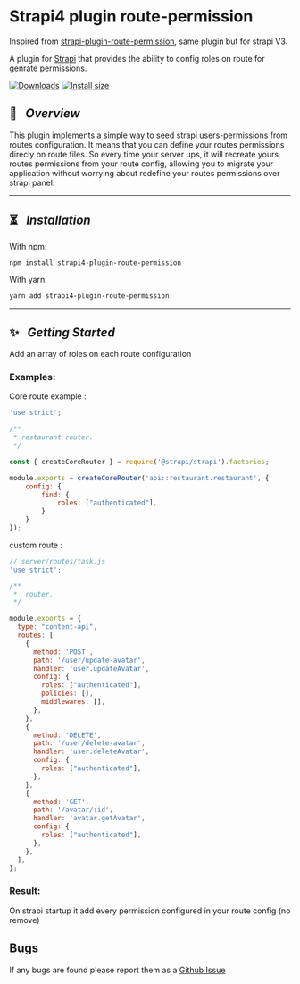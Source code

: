# Strapi4 plugin route-permission
Inspired from [strapi-plugin-route-permission](https://github.com/andreciornavei/strapi-plugin-route-permission), same plugin but for strapi V3.

A plugin for [Strapi](https://github.com/strapi/strapi) that provides the ability to config roles on route for genrate permissions.

[![Downloads](https://img.shields.io/npm/dm/strapi4-plugin-route-permission?style=for-the-badge)](https://img.shields.io/npm/dm/strapi4-plugin-route-permission?style=for-the-badge)
[![Install size](https://img.shields.io/npm/l/strapi4-plugin-route-permission?style=for-the-badge)](https://img.shields.io/npm/l/strapi4-plugin-route-permission?style=for-the-badge)

## 🚀 &nbsp; _Overview_

This plugin implements a simple way to seed strapi users-permissions from routes configuration. It means that you can define your routes permissions direcly on route files. So every time your server ups, it will recreate yours routes permissions from your route config, allowing you to migrate your application without worrying about redefine your routes permissions over strapi panel.

---

## ⏳ &nbsp; _Installation_

With npm:
```bash
npm install strapi4-plugin-route-permission
```

With yarn:
```bash
yarn add strapi4-plugin-route-permission
```

---

## ✨ &nbsp; _Getting Started_

Add an array of roles on each route configuration

### Examples:

Core route example :
```js
'use strict';

/**
 * restaurant router.
 */

const { createCoreRouter } = require('@strapi/strapi').factories;

module.exports = createCoreRouter('api::restaurant.restaurant', {
    config: {
        find: {
            roles: ["authenticated"],
        }
    }
});
```

custom route :

```js
// server/routes/task.js
'use strict';

/**
 *  router.
 */

module.exports = {
  type: "content-api",
  routes: [
    {
      method: 'POST',
      path: '/user/update-avatar',
      handler: 'user.updateAvatar',
      config: {
        roles: ["authenticated"],
        policies: [],
        middlewares: [],
      },
    },
    {
      method: 'DELETE',
      path: '/user/delete-avatar',
      handler: 'user.deleteAvatar',
      config: {
        roles: ["authenticated"],
      },
    },
    {
      method: 'GET',
      path: '/avatar/:id',
      handler: 'avatar.getAvatar',
      config: {
        roles: ["authenticated"],
      },
    },
  ],
};
```

### Result:
On strapi startup it add every permission configured in your route config (no remove)

## Bugs

If any bugs are found please report them as a [Github Issue](https://github.com/PaulRichez/strapi4-plugin-route-permission/issues)
